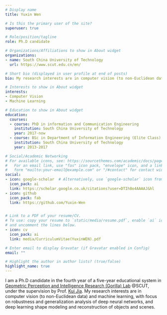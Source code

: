```yaml
---
# Display name
title: Yuxin Wen

# Is this the primary user of the site?
superuser: true

# Role/position/tagline
role: Ph.D candidate

# Organizations/Affiliations to show in About widget
organizations:
- name: South China University of Technology
  url: https://www.scut.edu.cn/en/

# Short bio (displayed in user profile at end of posts)
bio: My research interests are in computer vision (to non-Euclidean data) and machine learning, with focus on robustness and generalization analysis of deep neural networks, and deep learning shape modeling and reconstruction of objects and scenes.

# Interests to show in About widget
interests:
- Computer Vision
- Machine Learning

# Education to show in About widget
education:
  courses:
  - course: PhD in information and Communication Engineering
    institution: South China University of Technology
    year: 2017-now
  - course: BSc in Department of Information Engineering (Elite Class)
    institution: South China University of Technology
    year: 2013-2017

# Social/Academic Networking
# For available icons, see: https://sourcethemes.com/academic/docs/page-builder/#icons
#   For an email link, use "fas" icon pack, "envelope" icon, and a link in the
#   form "mailto:your-email@example.com" or "/#contact" for contact widget.
social:
- icon: google-scholar  # Alternatively, use `google-scholar` icon from `ai` icon pack
  icon_pack: ai
  link: https://scholar.google.co.uk/citations?user=DTIh8o4AAAAJ&hl
- icon: github
  icon_pack: fab
  link: https://github.com/Yuxin-Wen


# Link to a PDF of your resume/CV.
# To use: copy your resume to `static/media/resume.pdf`, enable `ai` icons in `params.toml`, 
# and uncomment the lines below.
- icon: cv
  icon_pack: ai
  link: media/CurriculumVitae(YuxinWEN).pdf

# Enter email to display Gravatar (if Gravatar enabled in Config)
email: ""

# Highlight the author in author lists? (true/false)
highlight_name: true
---
```


I am a Ph.D candidate in the fourth year of a five-year educational system in [Geometric Perception and Intelligence Research (Gorilla) Lab](https://scut-gpi.cn) @SCUT, under the supervision by Prof. [Kui Jia](http://kuijia.site). My research interests are in computer vision (to non-Euclidean data) and machine learning, with focus on robustness and generalization analysis of deep neural networks, and deep learning shape modeling and reconstruction of objects and scenes.

<!-- {{< icon name="download" pack="fas" >}} Download my {{< staticref "media/demo_resume.pdf" "newtab" >}}resumé{{< /staticref >}}. -->

